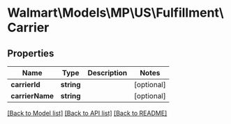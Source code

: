 # Walmart\Models\MP\US\Fulfillment\Carrier

## Properties

Name | Type | Description | Notes
------------ | ------------- | ------------- | -------------
**carrierId** | **string** |  | [optional]
**carrierName** | **string** |  | [optional]


[[Back to Model list]](./) [[Back to API list]](../../../../../README.md#supported-apis) [[Back to README]](../../../../../README.md)
